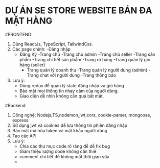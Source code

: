 # DỰ ÁN SE STORE WEBSITE BÁN ĐA MẶT HÀNG

#FRONTEND
1. Dùng ReactJs, TypeScript, TailwindCss.
2. Các page chính:
    -Đăng nhập
    - Đăng Ký
     -Trang chủ
     -Trang chủ admin
     -Trang chủ seller
     -Trang sản phẩm
     -Trang chi tiết sản phẩm
     -Trang rỏ hàng
     -Trang quản lý giỏ hàng (seller)
      - Trang quản lý doanh thu
     -Trang quản lý người dùng (admin)
     -Trang chat với người dùng
     -Trang thông báo
3. Lưu ý:
     - Dùng redux để quản lý state đăng nhập và giỏ hàng
     - Bảo mật mọi thông tin nhạy cảm của người dùng.
     - Giao diện dễ nhìn không cần quá bắt mắt.
  
#Backend
1. Công nghệ: Nodejs,TS,nodemon,jwt,cors, cookie-parser, mongoose, express
2. Sử dụng jwt và cookies để lưu thông tin phiên đăng nhập
3. Bảo mật mã hóa token và mật khẩu người dùng
4. Tạo các API
5. Lưu ý:
   - Chia các thư mục code rõ ràng để dễ fix bug
   - Giảm thiệu lượng code không cần thiế
   - comment chi tiết để không mất thời gian sửa
   -  

